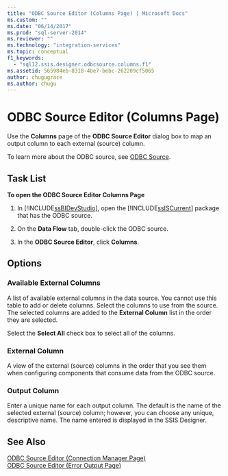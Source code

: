 ```yaml
---
title: "ODBC Source Editor (Columns Page) | Microsoft Docs"
ms.custom: ""
ms.date: "06/14/2017"
ms.prod: "sql-server-2014"
ms.reviewer: ""
ms.technology: "integration-services"
ms.topic: conceptual
f1_keywords: 
  - "sql12.ssis.designer.odbcsource.columns.f1"
ms.assetid: 565984eb-8318-4be7-bebc-262209cf5065
author: chugugrace
ms.author: chugu
---
```

# ODBC Source Editor (Columns Page)
  Use the **Columns** page of the **ODBC Source Editor** dialog box to map an output column to each external (source) column.  
  
 To learn more about the ODBC source, see [ODBC Source](data-flow/odbc-source.md).  
  
## Task List  
 **To open the ODBC Source Editor Columns Page**  
  
1.  In [!INCLUDE[ssBIDevStudio](../includes/ssbidevstudio-md.md)], open the [!INCLUDE[ssISCurrent](../includes/ssiscurrent-md.md)] package that has the ODBC source.  
  
2.  On the **Data Flow** tab, double-click the ODBC source.  
  
3.  In the **ODBC Source Editor**, click **Columns**.  
  
## Options  
  
### Available External Columns  
 A list of available external columns in the data source. You cannot use this table to add or delete columns. Select the columns to use from the source. The selected columns are added to the **External Column** list in the order they are selected.  
  
 Select the **Select All** check box to select all of the columns.  
  
### External Column  
 A view of the external (source) columns in the order that you see them when configuring components that consume data from the ODBC source.  
  
### Output Column  
 Enter a unique name for each output column. The default is the name of the selected external (source) column; however, you can choose any unique, descriptive name. The name entered is displayed in the SSIS Designer.  
  
## See Also  
 [ODBC Source Editor &#40;Connection Manager Page&#41;](../../2014/integration-services/odbc-source-editor-connection-manager-page.md)   
 [ODBC Source Editor &#40;Error Output Page&#41;](../../2014/integration-services/odbc-source-editor-error-output-page.md)  
  
  
